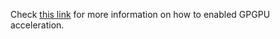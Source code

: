 Check [this link](samples/cpp/README.md#gpu-acceleration) for more information on how to enabled GPGPU acceleration.
